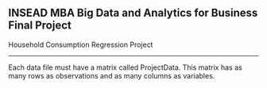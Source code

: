 
INSEAD MBA Big Data and Analytics for Business Final Project
---------------------------------------------------------

Household Consumption Regression Project

---------------------------------------------------------

Each data file must have a matrix called ProjectData. This matrix has as many rows as observations and as many columns as variables. 